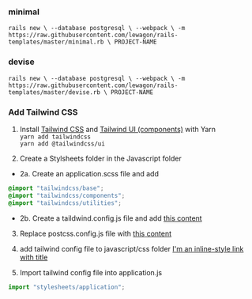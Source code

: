 ### minimal
`
rails new \
  --database postgresql \
  --webpack \
  -m https://raw.githubusercontent.com/lewagon/rails-templates/master/minimal.rb \
  PROJECT-NAME
 `
  
### devise
`
rails new \
  --database postgresql \
  --webpack \
  -m https://raw.githubusercontent.com/lewagon/rails-templates/master/devise.rb \
  PROJECT-NAME
`

### Add Tailwind CSS

1. Install [Tailwind CSS](https://tailwindcss.com/) and [Tailwind UI (components)](https://tailwindui.com/components) with Yarn
<br>`yarn add tailwindcss`
<br>`yarn add @tailwindcss/ui`

2. Create a Stylsheets folder in the Javascript folder
- 2a. Create an application.scss file and add
```scss
@import "tailwindcss/base";
@import "tailwindcss/components";
@import "tailwindcss/utilities";
```
- 2b. Create a taildwind.config.js file and add [this content]()

3. Replace postcss.config.js file with [this content](https://github.com/thomasvanholder/jumpstart/blob/main/postcss.config.js)

4. add tailwind config file to javascript/css folder
[I'm an inline-style link with title](https://www.google.com "Tailwind config")


5. Import tailwind config file into application.js
```javascript
import "stylesheets/application";
```
